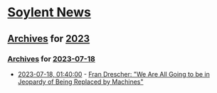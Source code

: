 # [Soylent News](../../../README.md)

## [Archives](../../index.md) for [2023](../index.md)

### [Archives](../../index.md) for [2023-07-18](index.md)

* [2023-07-18, 01:40:00](https://soylentnews.org/article.pl?sid=23/07/17/1630248&from=rss) - [Fran Drescher: \"We Are All Going to be in Jeopardy of Being Replaced by Machines\"](https://soylentnews.org/article.pl?sid=23/07/17/1630248&from=rss)

